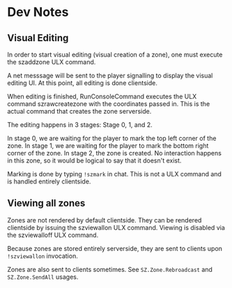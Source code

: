 # Dev Notes #

## Visual Editing ##

In order to start visual editing (visual creation of a zone), one must
execute the szaddzone ULX command.

A net messsage will be sent to the player signalling to display the
visual editing UI. At this point, all editing is done clientside.

When editing is finished, RunConsoleCommand executes the ULX command
szrawcreatezone with the coordinates passed in. This is the actual
command that creates the zone serverside.

The editing happens in 3 stages: Stage 0, 1, and 2.

In stage 0, we are waiting for the player to mark the top left corner of the zone.
In stage 1, we are waiting for the player to mark the bottom right corner of the zone.
In stage 2, the zone is created. No interaction happens in this zone, so it would be
logical to say that it doesn't exist.

Marking is done by typing `!szmark` in chat. This is not a ULX command and is handled
entirely clientside.

## Viewing all zones ##

Zones are not rendered by default clientside. They can be rendered clientside by issuing
the szviewallon ULX command. Viewing is disabled via the szviewalloff ULX command.

Because zones are stored entirely serverside, they are sent to clients upon `!szviewallon`
invocation.

Zones are also sent to clients sometimes. See `SZ.Zone.Rebroadcast` and `SZ.Zone.SendAll`
usages.

